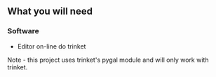 ## What you will need

### Software

+ Editor on-line do trinket

Note - this project uses trinket's pygal module and will only work with trinket.
